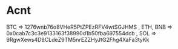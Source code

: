 # Acnt
BTC => 1276wnb76o8VHeR5PtZPEzRFV4wtSGJHMS ,
ETH, BNB => 0x0cab7c3c3e9133163f38990d1b50fba697554dcb ,
SOL => 9RgwXews4D9CLdeZ9TM5nrEZZHyJtG2Fhg4XaFa3tyKk
